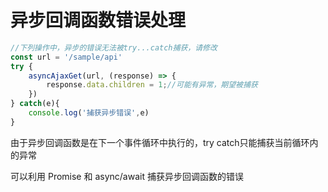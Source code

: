 # 异步回调函数错误处理

```js
//下列操作中，异步的错误无法被try...catch捕获，请修改
const url = '/sample/api'
try {
	asyncAjaxGet(url, (response) => {
		response.data.children = 1;//可能有异常，期望被捕获
	})
} catch(e){
	console.log('捕获异步错误',e)
}
```



由于异步回调函数是在下一个事件循环中执行的，try catch只能捕获当前循环内的异常

可以利用 Promise 和 async/await 捕获异步回调函数的错误